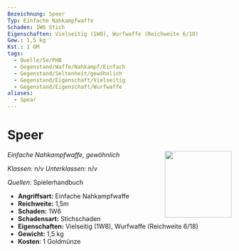 ```yaml
---
Bezeichnung: Speer
Typ: Einfache Nahkampfwaffe
Schaden: 1W6 Stich
Eigenschaften: Vielseitig (1W8), Wurfwaffe (Reichweite 6/18)
Gew.: 1,5 kg
Kst.: 1 GM
tags:
  - Quelle/5e/PHB
  - Gegenstand/Waffe/Nahkampf/Einfach
  - Gegenstand/Seltenheit/gewöhnlich
  - Gegenstand/Eigenschaft/Vielseitig
  - Gegenstand/Eigenschaft/Wurfwaffe
aliases:
  - Spear
---
```

# Speer
*Einfache Nahkampfwaffe, gewöhnlich*
<img src="Symbolik/Gegenstände.webp" align="right" width="150">

_Klassen:_ n/v 
_Unterklassen:_  n/v

_Quellen:_ Spielerhandbuch

- **Angriffsart:** Einfache Nahkampfwaffe
- **Reichweite:** 1,5m
- **Schaden:** 1W6
- **Schadensart:** Stichschaden
- **Eigenschaften:** Vielseitig (1W8), Wurfwaffe (Reichweite 6/18)
- **Gewicht:** 1,5 kg
- **Kosten**: 1 Goldmünze